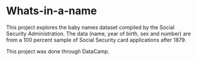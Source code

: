 # Whats-in-a-name
This project explores the baby names dataset compiled by the Social Security Administration. The data (name, year of birth, sex and number) are from a 100 percent sample of Social Security card applications after 1879.

This project was done through DataCamp. 
